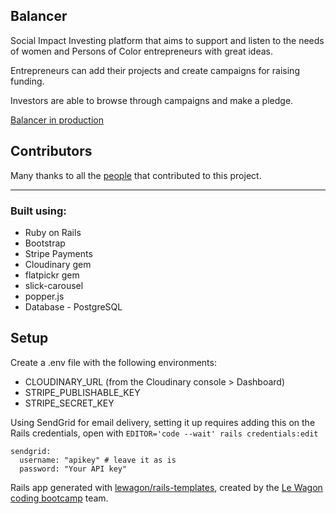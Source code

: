 ## Balancer 

Social Impact Investing platform that aims to support and listen to the needs of women and Persons of Color entrepreneurs with great ideas. 

Entrepreneurs can add their projects and create campaigns for raising funding.

Investors are able to browse through campaigns and make a pledge.



[Balancer in production](https://balancer-app.fly.dev "CTRL/CMD + click to open in a new tab")


## Contributors

Many thanks to all the [people](https://github.com/DariusPirvulescu/Balancer/graphs/contributors) that contributed to this project. 

-----------------------------


### Built using:
- Ruby on Rails
- Bootstrap
- Stripe Payments
- Cloudinary gem
- flatpickr gem
- slick-carousel
- popper.js
- Database - PostgreSQL

## Setup

Create a .env file with the following environments:
- CLOUDINARY_URL (from the Cloudinary console > Dashboard)
- STRIPE_PUBLISHABLE_KEY
- STRIPE_SECRET_KEY

Using SendGrid for email delivery, setting it up requires adding this on the Rails credentials, open with `EDITOR='code --wait' rails credentials:edit`

```
sendgrid:
  username: "apikey" # leave it as is
  password: "Your API key"
```

<!-- More info: https://williamafil.github.io/notes/2021/06/28/Devise-Confirmable-with-SendGrid/ -->

Rails app generated with [lewagon/rails-templates](https://github.com/lewagon/rails-templates), created by the [Le Wagon coding bootcamp](https://www.lewagon.com) team.


<!--  
Notes on Fly.io:
- The free plan allows only 3 machines tops. Here is how the default configuration looked for Balancer on fly.io
- - There are 3 apps (balancer, db, builder - used for deploys)
- - Each of them is on a different machine, balancer used 2 machines by default
- - In total, 4 machines (2x balancer, 1x db, 1x builder), which is bigger than the minimum for this free tier
- - I modified the number of machines for the main app (balancer) to 1
- - fly scale count 1 (CLI to modify the # of machines)

- An alternative to this would be to do some steps after deployment (maybe a bash script):
- - Remove the builder app with its machine
- - Clone one machine of the balancer app (so now you can have two machines to power it) 

To remove an app
fly apps destroy <APPNAME>

To remove a machine
fly m remove <MACHINE_ID>

To clone a machine
fly m clone <MACHINE_ID>

For the CLI:
- Run a rails command on the app's console
fly ssh console --pty -C '/rails/bin/rails console'
-->